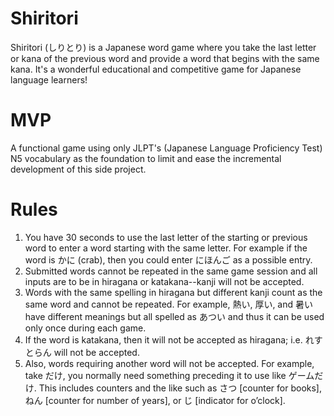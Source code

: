 # Shiritori
Shiritori (しりとり) is a Japanese word game where you take the last letter or kana of the previous word and provide a word that begins with the same kana. It's a wonderful educational and competitive game for Japanese language learners!

# MVP
A functional game using only JLPT's (Japanese Language Proficiency Test) N5 vocabulary as the foundation to limit and ease the incremental development of this side project.

# Rules
1. You have 30 seconds to use the last letter of the starting or previous word to enter a word starting with the same letter. For example if the word is かに (crab), then you could enter にほんご as a possible entry.
2. Submitted words cannot be repeated in the same game session and all inputs are to be in hiragana or katakana--kanji will not be accepted.
3. Words with the same spelling in hiragana but different kanji count as the same word and cannot be repeated. For example, 熱い, 厚い, and 暑い have different meanings but all spelled as あつい and thus it can be used only once during each game.
4. If the word is katakana, then it will not be accepted as hiragana; i.e. れすとらん will not be accepted.
5. Also, words requiring another word will not be accepted. For example, take だけ, you normally need something preceding it to use like ゲームだけ. This includes counters and the like such as さつ [counter for books], ねん [counter for number of years], or じ [indicator for o’clock].